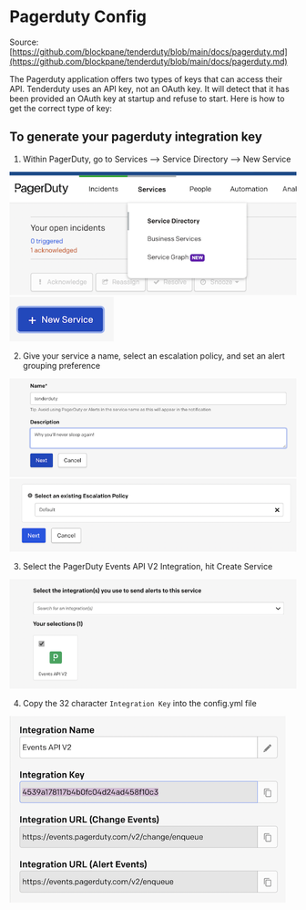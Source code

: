 # Pagerduty Config

Source: [https://github.com/blockpane/tenderduty/blob/main/docs/pagerduty.md](https://github.com/blockpane/tenderduty/blob/main/docs/pagerduty.md)

The Pagerduty application offers two types of keys that can access their API. Tenderduty uses an API key, not an OAuth key. It will detect that it has been provided an OAuth key at startup and refuse to start. Here is how to get the correct type of key:

## To generate your pagerduty integration key

1. Within PagerDuty, go to Services --> Service Directory --> New Service

<img src="https://raw.githubusercontent.com/elys-network/tenderduty/main/img/pd-services.png">
<img src="https://raw.githubusercontent.com/elys-network/tenderduty/main/img/pd-newservice.png">

2. Give your service a name, select an escalation policy, and set an alert grouping preference

<img src="https://raw.githubusercontent.com/elys-network/tenderduty/main/img/pd-create.png">
<img src="https://raw.githubusercontent.com/elys-network/tenderduty/main/img/pd-policy.png">


3. Select the PagerDuty Events API V2 Integration, hit Create Service

<img src="https://raw.githubusercontent.com/elys-network/tenderduty/main/img/pd-integrate.png">

4. Copy the 32 character ``Integration Key`` into the config.yml file

<img src="https://raw.githubusercontent.com/elys-network/tenderduty/main/img/pd-key.png">

